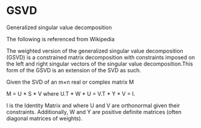 # GSVD
Generalized singular value decomposition

The following is referenced from Wikipedia

The weighted version of the generalized singular value decomposition (GSVD)
is a constrained matrix decomposition with constraints imposed on the left
and right singular vectors of the singular value decomposition.This form of
the GSVD is an extension of the SVD as such. 

Given the SVD of an m×n real or complex matrix M

M = U * S * V
where U.T * W * U = V.T * Y * V = I.

I is the Identity Matrix and where U and V are orthonormal given their constraints.
Additionally, W and Y are positive definite matrices (often diagonal matrices of weights). 
